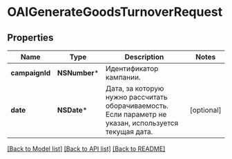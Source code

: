 # OAIGenerateGoodsTurnoverRequest

## Properties
Name | Type | Description | Notes
------------ | ------------- | ------------- | -------------
**campaignId** | **NSNumber*** | Идентификатор кампании. | 
**date** | **NSDate*** | Дата, за которую нужно рассчитать оборачиваемость. Если параметр не указан, используется текущая дата. | [optional] 

[[Back to Model list]](../README.md#documentation-for-models) [[Back to API list]](../README.md#documentation-for-api-endpoints) [[Back to README]](../README.md)


